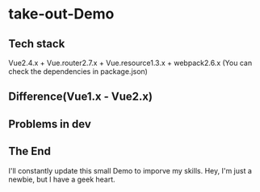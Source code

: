 # take-out-Demo

## Tech stack
Vue2.4.x + Vue.router2.7.x + Vue.resource1.3.x + webpack2.6.x (You can check the dependencies in package.json)

## Difference(Vue1.x - Vue2.x)

## Problems in dev

## The End
I'll constantly update this small Demo to imporve my skills. Hey, I'm just a newbie, but I have a geek heart.
